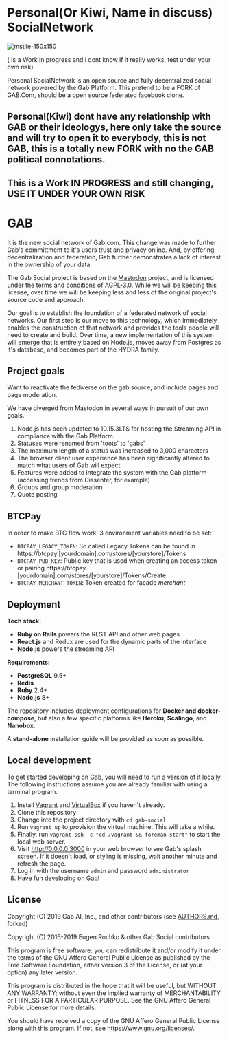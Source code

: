 # Personal(Or Kiwi, Name in discuss) SocialNetwork
![mstile-150x150](https://user-images.githubusercontent.com/12539219/152756059-b01479a8-f6c6-4d30-9e0c-dcda646cab39.png)

( Is a Work in progress and i dont know if it really works, test under your own risk)


Personal SocialNetwork is an open source and fully decentralized social network powered by the Gab Platform. This pretend to be a FORK of GAB.Com, should be a open source federated facebook clone.

## Personal(Kiwi) dont have any relationship with GAB or their ideologys, here only take the source and will try to open it to everybody, this is not GAB, this is a totally new FORK with no the GAB political connotations.

## This is a Work IN PROGRESS and  still changing, USE IT UNDER YOUR OWN RISK

# GAB

It is the new social network of Gab.com. This change was made to further Gab's committment to it's users trust and privacy online. And, by offering decentralization and federation, Gab further demonstrates a lack of interest in the ownership of your data.

The Gab Social project is based on the [Mastodon](https://github.com/tootsuite/mastodon) project, and is licensed under the terms and conditions of AGPL-3.0. While we will be keeping this license, over time we will be keeping less and less of the original project's source code and approach.

Our goal is to establish the foundation of a federated network of social networks. Our first step is our move to this technology, which immediately enables the construction of that network and provides the tools people will need to create and build. Over time, a new implementation of this system will emerge that is entirely based on Node.js, moves away from Postgres as it's database, and becomes part of the HYDRA family.

## Project goals

Want to reactivate the fediverse on the gab source, and include pages and page moderation.


We have diverged from Mastodon in several ways in pursuit of our own goals.

1. Node.js has been updated to 10.15.3LTS for hosting the Streaming API in compliance with the Gab Platform.
1. Statuses were renamed from 'toots' to 'gabs'
1. The maximum length of a status was increased to 3,000 characters
1. The browser client user experience has been significantly altered to match what users of Gab will expect
1. Features were added to integrate the system with the Gab platform (accessing trends from Dissenter, for example)
1. Groups and group moderation
1. Quote posting

## BTCPay
In order to make BTC flow work, 3 environment variables need to be set:

- `BTCPAY_LEGACY_TOKEN`: So called Legacy Tokens can be found in https://btcpay.[yourdomain].com/stores/[yourstore]/Tokens
- `BTCPAY_PUB_KEY`: Public key that is used when creating an access token or pairing https://btcpay.[yourdomain].com/stores/[yourstore]/Tokens/Create
- `BTCPAY_MERCHANT_TOKEN`: Token created for facade *merchant*

## Deployment

**Tech stack:**

- **Ruby on Rails** powers the REST API and other web pages
- **React.js** and Redux are used for the dynamic parts of the interface
- **Node.js** powers the streaming API

**Requirements:**

- **PostgreSQL** 9.5+
- **Redis**
- **Ruby** 2.4+
- **Node.js** 8+

The repository includes deployment configurations for **Docker and docker-compose**, but also a few specific platforms like **Heroku**, **Scalingo**, and **Nanobox**.

A **stand-alone** installation guide will be provided as soon as possible.

## Local development

To get started developing on Gab, you will need to run a version of it locally.
The following instructions assume you are already familiar with using a terminal program.

1. Install [Vagrant](https://www.vagrantup.com/) and [VirtualBox](https://www.virtualbox.org/) if you haven't already.
2. Clone this repository
3. Change into the project directory with `cd gab-social`
4. Run `vagrant up` to provision the virtual machine. This will take a while.
5. Finally, run `vagrant ssh -c "cd /vagrant && foreman start"` to start the local web server.
6. Visit http://0.0.0.0:3000 in your web browser to see Gab's splash screen. If it doesn't load, or styling is missing, wait another minute and refresh the page.
7. Log in with the username `admin` and password `administrator`
8. Have fun developing on Gab!

## License

Copyright (C) 2019 Gab AI, Inc., and other contributors (see [AUTHORS.md](AUTHORS.md), forked)

Copyright (C) 2016-2019 Eugen Rochko & other Gab Social contributors

This program is free software: you can redistribute it and/or modify it under the terms of the GNU Affero General Public License as published by the Free Software Foundation, either version 3 of the License, or (at your option) any later version.

This program is distributed in the hope that it will be useful, but WITHOUT ANY WARRANTY; without even the implied warranty of MERCHANTABILITY or FITNESS FOR A PARTICULAR PURPOSE. See the GNU Affero General Public License for more details.

You should have received a copy of the GNU Affero General Public License along with this program. If not, see <https://www.gnu.org/licenses/>.
